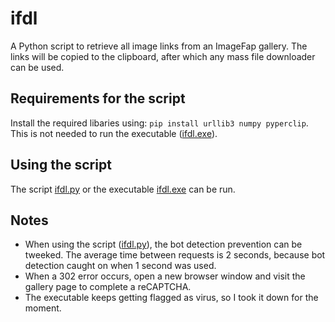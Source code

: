 # ifdl
A Python script to retrieve all image links from an ImageFap gallery. The links will be copied to the clipboard, after which any mass file downloader can be used. 

## Requirements for the script
Install the required libaries using: ```pip install urllib3 numpy pyperclip```. This is not needed to run the executable ([ifdl.exe](ifdl.exe)).

## Using the script
The script [ifdl.py](ifdl.py) or the executable [ifdl.exe](ifdl.exe) can be run. 

## Notes
- When using the script ([ifdl.py](ifdl.py)), the bot detection prevention can be tweeked. The average time between requests is 2 seconds, because bot detection caught on when 1 second was used.
- When a 302 error occurs, open a new browser window and visit the gallery page to complete a reCAPTCHA. 
- The executable keeps getting flagged as virus, so I took it down for the moment.
